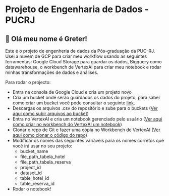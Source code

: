 # Projeto de Engenharia de Dados - PUCRJ
## 👋 Olá meu nome é Greter!
Este é o projeto de engenheria de dados da Pós-graduação da PUC-RJ. Usei a nuvem de GCP para criar meu workflow usando as seguintes ferramentas: Google Cloud Storage para guardar os dados, Bigquery como datawarehouse, o workbench de VertexAi para criar meu notebook e rodar minhas transformações de dados e análises.

Para rodar o projecto:
- Entra na consola de Google Cloud e cria um projeto novo
- Cria um bucket onde serão guardados os dados do projeto, para saber como criar um bucket você pode consultar o seguinte [link](https://cloud.google.com/storage/docs/discover-object-storage-console?hl=pt-br&_gl=1*1lv84jq*_up*MQ..&gclid=ea8123583b8613985a2d45c9bab12a0e&gclsrc=3p.ds).
- Descargas os arquivos .csv do repositório e sube para o buckets ([Ver aqui como subir arquivos ao bucket](https://cloud.google.com/storage/docs/discover-object-storage-console?hl=pt-br&_gl=1*1lv84jq*_up*MQ..&gclid=ea8123583b8613985a2d45c9bab12a0e&gclsrc=3p.ds#upload_an_object_into_the_bucket))
- Entra no VertexAI e cria um notebook gerenciado pelo usuário ([Ver aqui como criar no workbench do VertexAI um notebook](https://cloud.google.com/vertex-ai/docs/workbench/user-managed/create-user-managed-notebooks-instance-console-quickstart?hl=pt-br))
- Clonar o repo de Git e fazer uma cópia no Workbench de VertexAI ([Ver aqui como clonar o código do repo](https://cloud.google.com/vertex-ai/docs/workbench/instances/save-to-github?hl=pt-br#clone-a-repo))
- Modificar os nomes das seguintes variáveis para os nomes corretos que você irá usar no seu projeto:
    - bucket_name
    - file_path_tabela_hotel 
    - file_path_tabela_reserva
    - project_id 
    - dataset_id 
    - table_hotel_id 
    - table_reserva_id
- Rodar o notebook!
